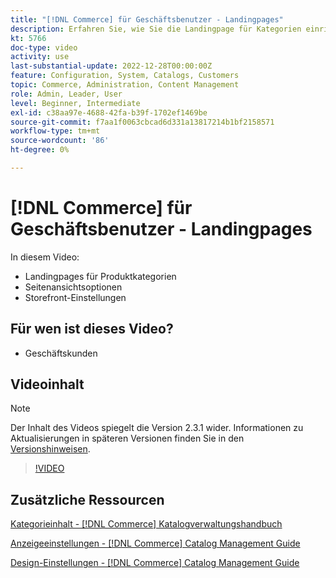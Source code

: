 ```yaml
---
title: "[!DNL Commerce] für Geschäftsbenutzer - Landingpages"
description: Erfahren Sie, wie Sie die Landingpage für Kategorien einrichten und das Erscheinungsbild steuern.
kt: 5766
doc-type: video
activity: use
last-substantial-update: 2022-12-28T00:00:00Z
feature: Configuration, System, Catalogs, Customers
topic: Commerce, Administration, Content Management
role: Admin, Leader, User
level: Beginner, Intermediate
exl-id: c38aa97e-4688-42fa-b39f-1702ef1469be
source-git-commit: f7aa1f0063cbcad6d331a13817214b1bf2158571
workflow-type: tm+mt
source-wordcount: '86'
ht-degree: 0%

---
```


# [!DNL Commerce] für Geschäftsbenutzer - Landingpages

In diesem Video:

- Landingpages für Produktkategorien
- Seitenansichtsoptionen
- Storefront-Einstellungen

## Für wen ist dieses Video?

- Geschäftskunden

## Videoinhalt

>[!NOTE]
>
>Der Inhalt des Videos spiegelt die Version 2.3.1 wider. Informationen zu Aktualisierungen in späteren Versionen finden Sie in den [Versionshinweisen](https://experienceleague.adobe.com/docs/commerce-operations/release/notes/overview.html).

>[!VIDEO](https://video.tv.adobe.com/v/36388?quality=12&learn=on)

## Zusätzliche Ressourcen

[Kategorieinhalt - [!DNL Commerce] Katalogverwaltungshandbuch](https://experienceleague.adobe.com/docs/commerce-admin/catalog/categories/create/categories-content-settings.html)

[Anzeigeeinstellungen - [!DNL Commerce] Catalog Management Guide](https://experienceleague.adobe.com/docs/commerce-admin/catalog/categories/create/categories-display-settings.html)

[Design-Einstellungen - [!DNL Commerce] Catalog Management Guide](https://experienceleague.adobe.com/docs/commerce-admin/catalog/categories/create/categories-custom-design.html)
